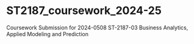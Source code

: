 # ST2187_coursework_2024-25
Coursework Submission for 2024-0508 ST-2187-03 Business Analytics, Applied Modeling and Prediction
